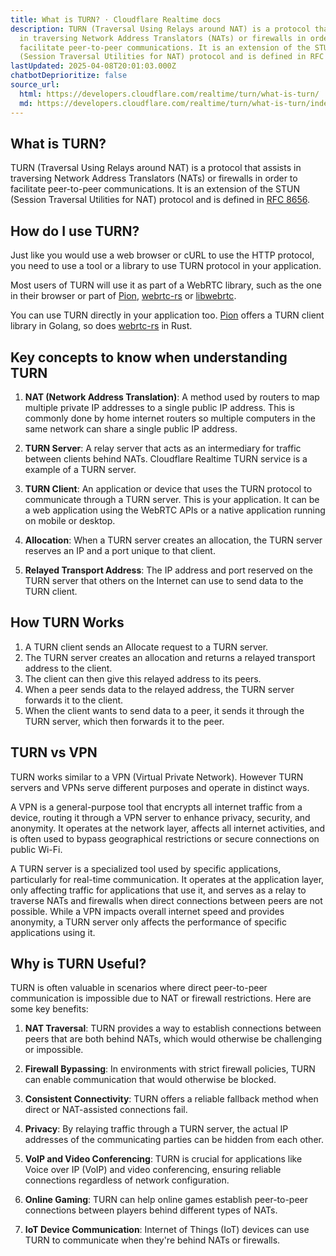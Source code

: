 ```yaml
---
title: What is TURN? · Cloudflare Realtime docs
description: TURN (Traversal Using Relays around NAT) is a protocol that assists
  in traversing Network Address Translators (NATs) or firewalls in order to
  facilitate peer-to-peer communications. It is an extension of the STUN
  (Session Traversal Utilities for NAT) protocol and is defined in RFC 8656.
lastUpdated: 2025-04-08T20:01:03.000Z
chatbotDeprioritize: false
source_url:
  html: https://developers.cloudflare.com/realtime/turn/what-is-turn/
  md: https://developers.cloudflare.com/realtime/turn/what-is-turn/index.md
---
```


## What is TURN?

TURN (Traversal Using Relays around NAT) is a protocol that assists in traversing Network Address Translators (NATs) or firewalls in order to facilitate peer-to-peer communications. It is an extension of the STUN (Session Traversal Utilities for NAT) protocol and is defined in [RFC 8656](https://datatracker.ietf.org/doc/html/rfc8656).

## How do I use TURN?

Just like you would use a web browser or cURL to use the HTTP protocol, you need to use a tool or a library to use TURN protocol in your application.

Most users of TURN will use it as part of a WebRTC library, such as the one in their browser or part of [Pion](https://github.com/pion/webrtc), [webrtc-rs](https://github.com/webrtc-rs/webrtc) or [libwebrtc](https://webrtc.googlesource.com/src/).

You can use TURN directly in your application too. [Pion](https://github.com/pion/turn) offers a TURN client library in Golang, so does [webrtc-rs](https://github.com/webrtc-rs/webrtc/tree/master/turn) in Rust.

## Key concepts to know when understanding TURN

1. **NAT (Network Address Translation)**: A method used by routers to map multiple private IP addresses to a single public IP address. This is commonly done by home internet routers so multiple computers in the same network can share a single public IP address.

2. **TURN Server**: A relay server that acts as an intermediary for traffic between clients behind NATs. Cloudflare Realtime TURN service is a example of a TURN server.

3. **TURN Client**: An application or device that uses the TURN protocol to communicate through a TURN server. This is your application. It can be a web application using the WebRTC APIs or a native application running on mobile or desktop.

4. **Allocation**: When a TURN server creates an allocation, the TURN server reserves an IP and a port unique to that client.

5. **Relayed Transport Address**: The IP address and port reserved on the TURN server that others on the Internet can use to send data to the TURN client.

## How TURN Works

1. A TURN client sends an Allocate request to a TURN server.
2. The TURN server creates an allocation and returns a relayed transport address to the client.
3. The client can then give this relayed address to its peers.
4. When a peer sends data to the relayed address, the TURN server forwards it to the client.
5. When the client wants to send data to a peer, it sends it through the TURN server, which then forwards it to the peer.

## TURN vs VPN

TURN works similar to a VPN (Virtual Private Network). However TURN servers and VPNs serve different purposes and operate in distinct ways.

A VPN is a general-purpose tool that encrypts all internet traffic from a device, routing it through a VPN server to enhance privacy, security, and anonymity. It operates at the network layer, affects all internet activities, and is often used to bypass geographical restrictions or secure connections on public Wi-Fi.

A TURN server is a specialized tool used by specific applications, particularly for real-time communication. It operates at the application layer, only affecting traffic for applications that use it, and serves as a relay to traverse NATs and firewalls when direct connections between peers are not possible. While a VPN impacts overall internet speed and provides anonymity, a TURN server only affects the performance of specific applications using it.

## Why is TURN Useful?

TURN is often valuable in scenarios where direct peer-to-peer communication is impossible due to NAT or firewall restrictions. Here are some key benefits:

1. **NAT Traversal**: TURN provides a way to establish connections between peers that are both behind NATs, which would otherwise be challenging or impossible.

2. **Firewall Bypassing**: In environments with strict firewall policies, TURN can enable communication that would otherwise be blocked.

3. **Consistent Connectivity**: TURN offers a reliable fallback method when direct or NAT-assisted connections fail.

4. **Privacy**: By relaying traffic through a TURN server, the actual IP addresses of the communicating parties can be hidden from each other.

5. **VoIP and Video Conferencing**: TURN is crucial for applications like Voice over IP (VoIP) and video conferencing, ensuring reliable connections regardless of network configuration.

6. **Online Gaming**: TURN can help online games establish peer-to-peer connections between players behind different types of NATs.

7. **IoT Device Communication**: Internet of Things (IoT) devices can use TURN to communicate when they're behind NATs or firewalls.
